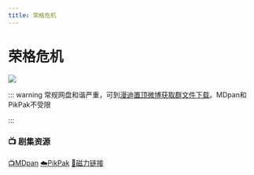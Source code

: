 ```yaml
---
title: 荣格危机
---
```


# 荣格危机
![](/image/荣格危机.webp)

::: warning
常规网盘和谐严重，可到[漫迪置顶微博获取群文件下载](https://weibo.com/2355632031/K7eP475Tw)。MDpan和PikPak不受限

:::

### 📺 剧集资源 <Badge type="warning" text="漫迪MDsub" />

[📺MDpan](https://pan.mdsub.top/%E8%8D%A3%E6%A0%BC%E5%8D%B1%E6%9C%BA)  [☁️PikPak](https://mypikpak.com/s/VNmWW8bb3B76V4ftam7MndCJo1) [🧲磁力链接](magnet:?xt=urn:btih:a33c3e34dafc97efb96f46222121b001d4d12e76)